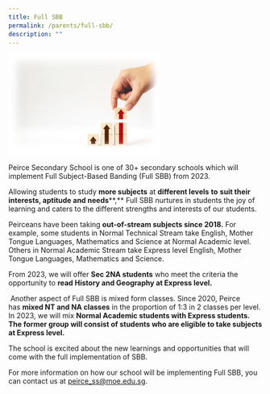 ```yaml
---
title: Full SBB
permalink: /parents/full-sbb/
description: ""
---
```



![](/images/Picture1-300x201.png)

Peirce Secondary School is one of 30+ secondary schools which will implement Full Subject-Based Banding (Full SBB) from 2023.

Allowing students to study **more subjects** at **different levels** **to** **suit their interests, aptitude and needs****,** Full SBB nurtures in students the joy of learning and caters to the different strengths and interests of our students.

Peirceans have been taking **out-of-stream subjects since 2018.** For example, some students in Normal Technical Stream take English, Mother Tongue Languages, Mathematics and Science at Normal Academic level. Others in Normal Academic Stream take Express level English, Mother Tongue Languages, Mathematics and Science.

From 2023, we will offer **Sec 2NA students** who meet the criteria the opportunity to **read History and Geography at Express level.**

 Another aspect of Full SBB is mixed form classes. Since 2020, Peirce has **mixed NT and NA classes** in the proportion of 1:3 in 2 classes per level. In 2023, we will mix **Normal Academic students with Express students. The former group will consist of students who are eligible to take subjects at Express level.**

The school is excited about the new learnings and opportunities that will come with the full implementation of SBB.

For more information on how our school will be implementing Full SBB, you can contact us at [peirce\_ss@moe.edu.sg](mailto:peirce_ss@moe.edu.sg).